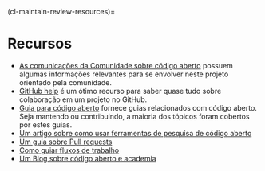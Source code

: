 (cl-maintain-review-resources)=
# Recursos

* [As comunicações da Comunidade sobre código aberto](https://the-turing-way.netlify.app/open-source-comms/intro.html) possuem algumas informações relevantes para se envolver neste projeto orientado pela comunidade.
* [GitHub help](https://help.github.com/en) é um ótimo recurso para saber quase tudo sobre colaboração em um projeto no GitHub.
* [Guia para código aberto](https://opensource.guide/) fornece guias relacionados com código aberto. Seja mantendo ou contribuindo, a maioria dos tópicos foram cobertos por estes guias.
* [Um artigo sobre como usar ferramentas de pesquisa de código aberto](https://opensource.com/education/15/11/tools-analyze-collaborate-share-research)
* [Um guia sobre Pull requests](https://www.atlassian.com/blog/git/written-unwritten-guide-pull-requests)
* [Como guiar fluxos de trabalho](https://www.atlassian.com/git/tutorials/comparing-workflows)
* [Um Blog sobre código aberto e academia](https://opensource.com/article/19/9/how-open-source-academic-work)
